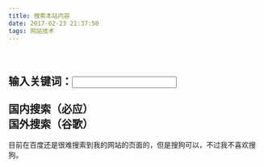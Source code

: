 ```yaml
---
title: 搜索本站内容
date: 2017-02-23 21:37:50
tags: 网站技术
---
```

<script>function SetSearchURL() {
    var a = document.getElementById('link1')
    var word = document.getElementById('searchContent').value
    a.href = "https://cn.bing.com/search?q=" + word + "+site%3Awalkedby.com"
    a = document.getElementById('link2')
    a.href ="https://www.google.com/search?q=" + word + "+site%3Awalkedby.com"
}</script>

<br>
<h2>
输入关键词：<input id='searchContent' type='text' style='font-size:15px;' maxlength=40 onchange='SetSearchURL();'>
<br><br>
<a id='link1' target='_blank'>国内搜索（必应）</a>
<br>
<a id='link2' target='_blank'>国外搜索（谷歌）</a>
</h2>
目前在百度还是很难搜索到我的网站的页面的，但是搜狗可以，不过我不喜欢搜狗。  

<script>SetSearchURL()</script>
